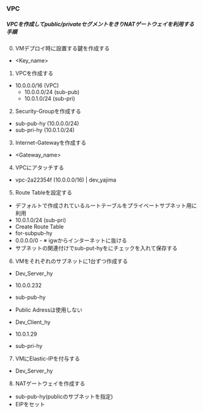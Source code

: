 ### VPC

##### VPCを作成してpublic/privateセグメントをきりNATゲートウェイを利用する手順

0. VMデプロイ時に設置する鍵を作成する
 - <Key_name>

1. VPCを作成する
 - 10.0.0.0/16 (VPC)
   - 10.0.0.0/24 (sub-pub)
   - 10.0.1.0/24 (sub-pri)

2. Security-Groupを作成する
 - sub-pub-hy (10.0.0.0/24)
 - sub-pri-hy (10.0.1.0/24)

3. Internet-Gatewayを作成する
  - <Gateway_name>

4. VPCにアタッチする
 - vpc-2a22354f (10.0.0.0/16) | dev_yajima

5. Route Tableを設定する
 - デフォルトで作成されているルートテーブルをプライベートサブネット用に利用
  - 10.0.1.0/24 (sub-pri)
 - Create Route Table
  - for-subpub-hy
   - 0.0.0.0/0 <igw-id>
    - ※ igwからインターネットに抜ける
  - サブネットの関連付けでsub-put-hyをにチェックを入れて保存する


6. VMをそれぞれのサブネットに1台ずつ作成する
 - Dev_Server_hy
  - 10.0.0.232
  - sub-pub-hy
  - Public Adressは使用しない
  
 - Dev_Client_hy
  - 10.0.1.29
  - sub-pri-hy

7. VMにElastic-IPを付与する
 - Dev_Server_hy

8. NATゲートウェイを作成する
 - sub-pub-hy(publicのサブネットを指定)
  - EIPをセット
